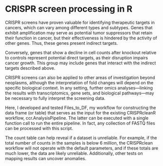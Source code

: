 # CRISPR screen processing in R

CRISPR screens have proven valuable for identifying therapeutic targets in cancers, which can vary among different types and subtypes. Genes that exhibit amplification may serve as potential tumor suppressors that retain their function in cancer, but their effectiveness is hindered by the activity of other genes. Thus, these genes present indirect targets.

Conversely, genes that show a decline in cell counts after knockout relative to controls represent potential direct targets, as their disruption impairs cancer growth. This group may include genes that interact with the indirect targets described above.

CRISPR screens can also be applied to other areas of investigation beyond neoplasms, although the interpretation of fold changes will depend on the specific biological context. In any setting, further omics analyses—linking the results with transcriptomics, gene sets, and biological pathways—may be necessary to fully interpret the screening data.

Here, I developed and tested Files_to_DF, my workflow for constructing the data frame (or table) that serves as the input for the existing CRISPRcleanR workflow, ccr.AnalysisPipeline. The latter can be executed with a single function call to run the entire pipeline. In fact, any collection of FASTQ files can be processed with this script.

The count table can help reveal if a dataset is unreliable. For example, if the total number of counts in the samples is below 6 million, the CRISPRclean workflow will not operate with the default parameters, and if these totals are much lower, the data are likely unreliable. Additionally, other tests on mapping results can uncover anomalies.
